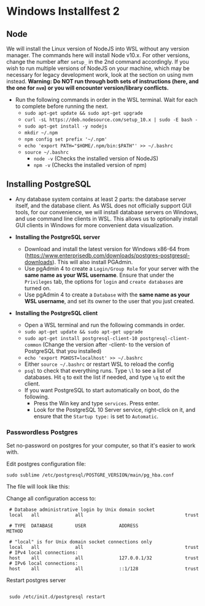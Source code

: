 # Windows Installfest 2

## Node

We will install the Linux version of NodeJS into WSL without any version manager. The commands here will install Node v10.x. For other versions, change the number after `setup_` in the 2nd command accordingly. If you wish to run multiple versions of NodeJS on your machine, which may be necessary for legacy development work, look at the section on using nvm instead. __Warning: Do NOT run through both sets of instructions (here, and the one for `nvm`) or you will encounter version/library conflicts.__

- Run the following commands in order in the WSL terminal. Wait for each to complete before running the next.
	- `sudo apt-get update && sudo apt-get upgrade`
	- `curl -sL https://deb.nodesource.com/setup_10.x | sudo -E bash -`
	- `sudo apt-get install -y nodejs`
  - `mkdir ~/.npm`
  - `npm config set prefix '~/.npm'`
  - `echo 'export PATH="$HOME/.npm/bin:$PATH"' >> ~/.bashrc`
  - `source ~/.bashrc`
	- `node -v` (Checks the installed version of NodeJS)
	- `npm -v` (Checks the installed version of npm)

## Installing PostgreSQL
- Any database system contains at least 2 parts: the database server itself, and the database client. As WSL does not officially support GUI tools, for our convenience, we will install database servers on Windows, and use command line clients in WSL. This allows us to optionally install GUI clients in Windows for more convenient data visualization.

- __Installing the PostgreSQL server__
	- Download and install the latest version for Windows x86-64 from (https://www.enterprisedb.com/downloads/postgres-postgresql-downloads). This will also install PGAdmin.
	- Use pgAdmin 4 to create a `Login/Group Role` for your server with the __same name as your WSL username__. Ensure that under the `Privileges` tab, the options for `login` and `create databases` are turned on.
	- Use pgAdmin 4 to create a `Database` with the __same name as your WSL username__, and set its owner to the user that you just created.

- __Installing the PostgreSQL client__
	- Open a WSL terminal and run the following commands in order.
	- `sudo apt-get update && sudo apt-get upgrade`
	- `sudo apt-get install postgresql-client-10 postgresql-client-common` (Change the version after -client- to the version of PostgreSQL that you installed)
	- `echo 'export PGHOST=localhost' >> ~/.bashrc`
	- Either `source ~/.bashrc` or restart WSL to reload the config
	- `psql` to check that everything runs. Type `\l` to see a list of databases. Hit `q` to exit the list if needed, and type `\q` to exit the client.
	- If you want PostgreSQL to start automatically on boot, do the following.
		- Press the Win key and type `services`. Press enter.
		- Look for the PostgreSQL 10 Server service, right-click on it, and ensure that the `Startup type:` is set to `Automatic`.

### Passwordless Postgres

Set no-password on postgres for your computer, so that it's easier to work with.


Edit postgres configuration file:

```
sudo sublime /etc/postgresql/POSTGRE_VERSION/main/pg_hba.conf
```

The file will look like this:

Change all configuration access to:

```
 # Database administrative login by Unix domain socket
 local   all             all                                     trust

 # TYPE  DATABASE        USER            ADDRESS                 METHOD

 # "local" is for Unix domain socket connections only
 local   all             all                                     trust
 # IPv4 local connections:
 host    all             all             127.0.0.1/32            trust
 # IPv6 local connections:
 host    all             all             ::1/128                 trust

```
Restart postgres server

```

 sudo /etc/init.d/postgresql restart

```
